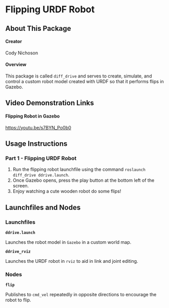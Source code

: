 # Flipping URDF Robot
## About This Package
#### Creator
Cody Nichoson

#### Overview 
This  package is called `diff_drive` and serves to create, simulate, and control a custom robot model created with URDF so that it performs flips in Gazebo.

## Video Demonstration Links
#### Flipping Robot in Gazebo
https://youtu.be/s7BYN_Po0b0

## Usage Instructions
### Part 1 - Flipping URDF Robot
1. Run the flipping robot launchfile using the command `roslaunch diff_drive ddrive.launch`.
2. Once Gazebo opens, press the play button at the bottom left of the screen.
3. Enjoy watching a cute wooden robot do some flips!

## Launchfiles and Nodes
### Launchfiles
**`ddrive.launch`**

Launches the robot model in `Gazebo` in a custom world map. 

**`ddrive_rviz`**

Launches the URDF robot in `rviz` to aid in link and joint editing.

### Nodes
**`flip`**

Publishes to `cmd_vel` repeatedly in opposite directions to encourage the robot to flip.
